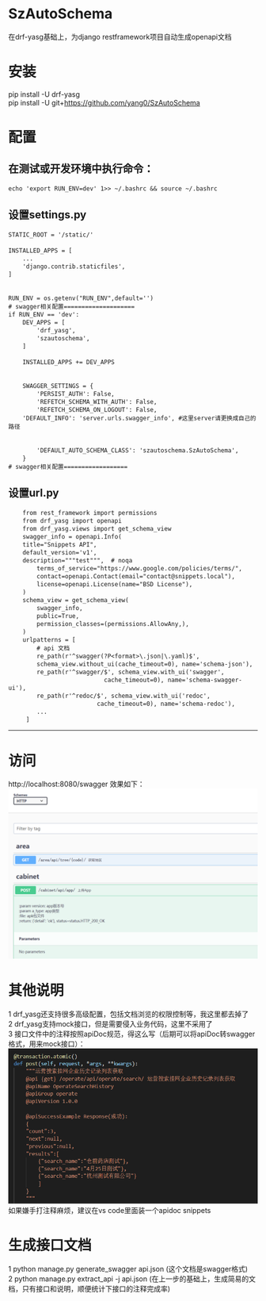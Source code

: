 # SzAutoSchema
在drf-yasg基础上，为django restframework项目自动生成openapi文档



# 安装
pip install -U drf-yasg  
pip install -U git+https://github.com/yang0/SzAutoSchema


# 配置
在测试或开发环境中执行命令：
-----------------------------------------
	echo 'export RUN_ENV=dev' 1>> ~/.bashrc && source ~/.bashrc


设置settings.py
-----------------------------------------
	STATIC_ROOT = '/static/'

	INSTALLED_APPS = [
	    ...
	    'django.contrib.staticfiles',
	]


	RUN_ENV = os.getenv("RUN_ENV",default='')
	# swagger相关配置====================
	if RUN_ENV == 'dev':
	    DEV_APPS = [
	        'drf_yasg',
	        'szautoschema',
	    ]

	    INSTALLED_APPS += DEV_APPS


	    SWAGGER_SETTINGS = {
	        'PERSIST_AUTH': False,
	        'REFETCH_SCHEMA_WITH_AUTH': False,
	        'REFETCH_SCHEMA_ON_LOGOUT': False,
		'DEFAULT_INFO': 'server.urls.swagger_info', #这里server请更换成自己的路径


	        'DEFAULT_AUTO_SCHEMA_CLASS': 'szautoschema.SzAutoSchema',
	    }
	# swagger相关配置==================


设置url.py
-----------------------------------------
		from rest_framework import permissions
		from drf_yasg import openapi
		from drf_yasg.views import get_schema_view
		swagger_info = openapi.Info(
		title="Snippets API",
		default_version='v1',
		description="""test""",  # noqa
		    terms_of_service="https://www.google.com/policies/terms/",
		    contact=openapi.Contact(email="contact@snippets.local"),
		    license=openapi.License(name="BSD License"),
		)
		schema_view = get_schema_view(
		    swagger_info,
		    public=True,
		    permission_classes=(permissions.AllowAny,),
		)
		urlpatterns = [
			# api 文档
		    re_path(r'^swagger(?P<format>\.json|\.yaml)$',
			schema_view.without_ui(cache_timeout=0), name='schema-json'),
		    re_path(r'^swagger/$', schema_view.with_ui('swagger',
							   cache_timeout=0), name='schema-swagger-ui'),
		    re_path(r'^redoc/$', schema_view.with_ui('redoc',
							 cache_timeout=0), name='schema-redoc'),
		    ...
		 ]


-----------------------------------------
# 访问
http://localhost:8080/swagger  效果如下：  
![screen shot](./img/1.png)


# 其他说明
1 drf_yasg还支持很多高级配置，包括文档浏览的权限控制等，我这里都去掉了  
2 drf_yasg支持mock接口，但是需要侵入业务代码，这里不采用了  
3 接口文件中的注释按照apiDoc规范，得这么写（后期可以将apiDoc转swagger格式，用来mock接口）：  
![screen shot](./img/2.png)  
如果嫌手打注释麻烦，建议在vs code里面装一个apidoc snippets


# 生成接口文档
1 python manage.py generate_swagger api.json  (这个文档是swagger格式)  
2 python manage.py extract_api -j api.json (在上一步的基础上，生成简易的文档，只有接口和说明，顺便统计下接口的注释完成率)  


